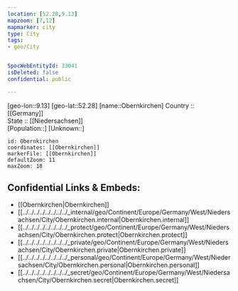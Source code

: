```yaml
---
location: [52.28,9.13] 
mapzoom: [7,12] 
mapmarker: city 
type: City
tags:
- geo/City


SpocWebEntityId: 33041
isDeleted: false
confidential: public

---
```

[geo-lon::9.13] 
[geo-lat::52.28] 
[name::Obernkirchen] 
Country :: [[Germany]]  
State :: [[Niedersachsen]]  
[Population::] 
[Unknown::] 


```leaflet
id: Obernkirchen
coordinates: [[Obernkirchen]] 
markerFile: [[Obernkirchen]] 
defaultZoom: 11 
maxZoom: 18
```


## Confidential Links & Embeds: 
- [[Obernkirchen|Obernkirchen]]  
- [[../../../../../../../../_internal/geo/Continent/Europe/Germany/West/Niedersachsen/City/Obernkirchen.internal|Obernkirchen.internal]] 
- [[../../../../../../../../_protect/geo/Continent/Europe/Germany/West/Niedersachsen/City/Obernkirchen.protect|Obernkirchen.protect]] 
- [[../../../../../../../../_private/geo/Continent/Europe/Germany/West/Niedersachsen/City/Obernkirchen.private|Obernkirchen.private]] 
- [[../../../../../../../../_personal/geo/Continent/Europe/Germany/West/Niedersachsen/City/Obernkirchen.personal|Obernkirchen.personal]] 
- [[../../../../../../../../_secret/geo/Continent/Europe/Germany/West/Niedersachsen/City/Obernkirchen.secret|Obernkirchen.secret]] 
